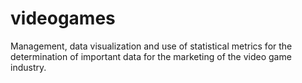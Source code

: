 # videogames
Management, data visualization and use of statistical metrics for the determination of important data for the marketing of the video game industry.
